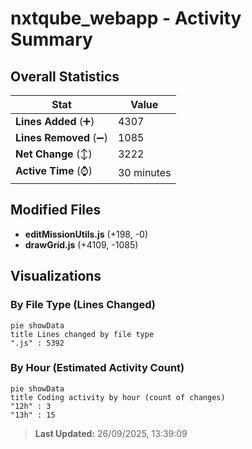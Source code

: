# nxtqube_webapp - Activity Summary 

## Overall Statistics

| Stat                   | Value                                                             |
| ---------------------- | ----------------------------------------------------------------- |
| **Lines Added** (➕)   | 4307                                          |
| **Lines Removed** (➖) | 1085                                        |
| **Net Change** (↕)    | 3222                |
| **Active Time** (⌚)   | 30 minutes |


## Modified Files
- **editMissionUtils.js** (+198, -0)
- **drawGrid.js** (+4109, -1085)

## Visualizations

### By File Type (Lines Changed)

```mermaid
pie showData
title Lines changed by file type
".js" : 5392
```

### By Hour (Estimated Activity Count)

```mermaid
pie showData
title Coding activity by hour (count of changes)
"12h" : 3
"13h" : 15
```


> **Last Updated:** 26/09/2025, 13:39:09